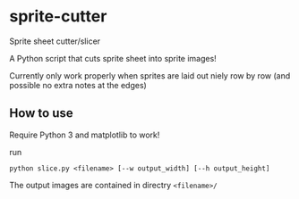 # sprite-cutter

Sprite sheet cutter/slicer

A Python script that cuts sprite sheet into sprite images!

Currently only work properly when sprites are laid out niely row by row (and possible no extra notes at the edges)

## How to use

Require Python 3 and matplotlib to work!

run

```
python slice.py <filename> [--w output_width] [--h output_height]
```

The output images are contained in directry `<filename>/`
